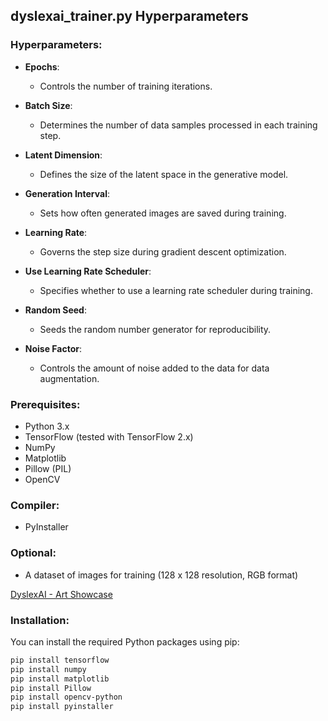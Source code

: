 ## dyslexai_trainer.py Hyperparameters

### Hyperparameters:

- **Epochs**:
  - Controls the number of training iterations.

- **Batch Size**:
  - Determines the number of data samples processed in each training step.

- **Latent Dimension**:
  - Defines the size of the latent space in the generative model.

- **Generation Interval**:
  - Sets how often generated images are saved during training.

- **Learning Rate**:
  - Governs the step size during gradient descent optimization.

- **Use Learning Rate Scheduler**:
  - Specifies whether to use a learning rate scheduler during training.

- **Random Seed**:
  - Seeds the random number generator for reproducibility.

- **Noise Factor**:
  - Controls the amount of noise added to the data for data augmentation.

### Prerequisites:

- Python 3.x
- TensorFlow (tested with TensorFlow 2.x)
- NumPy
- Matplotlib
- Pillow (PIL)
- OpenCV

### Compiler:

- PyInstaller

### Optional:

- A dataset of images for training (128 x 128 resolution, RGB format)

[DyslexAI - Art Showcase](https://www.youtube.com/watch?v=0XxlTf5EoUs)

### Installation:

You can install the required Python packages using pip:

```bash
pip install tensorflow
pip install numpy
pip install matplotlib
pip install Pillow
pip install opencv-python
pip install pyinstaller



